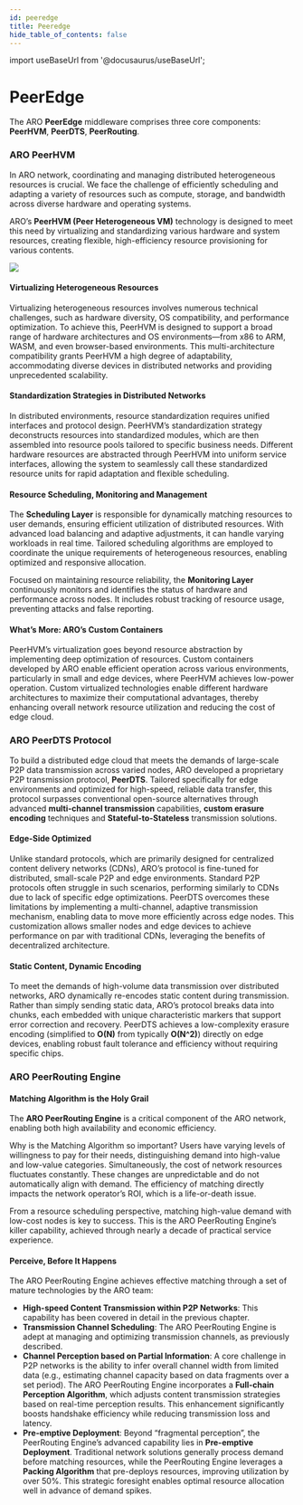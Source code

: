 ```yaml
---
id: peeredge
title: Peeredge
hide_table_of_contents: false
---
```


import useBaseUrl from '@docusaurus/useBaseUrl';

# PeerEdge

The ARO **PeerEdge** middleware comprises three core components: **PeerHVM**, **PeerDTS**, **PeerRouting**.

### ARO PeerHVM

In ARO network, coordinating and managing distributed heterogeneous resources is crucial. We face the challenge of efficiently scheduling and adapting a variety of resources such as compute, storage, and bandwidth across diverse hardware and operating systems.&#x20;

ARO’s **PeerHVM (Peer Heterogeneous VM)** technology is designed to meet this need by virtualizing and standardizing various hardware and system resources, creating flexible, high-efficiency resource provisioning for various contents.

<div style={{textAlign: 'center'}}>
  <img src={useBaseUrl('/img/technology/hvm.png')} style={{maxWidth: '800'}} />
</div>

#### **Virtualizing Heterogeneous Resources**

Virtualizing heterogeneous resources involves numerous technical challenges, such as hardware diversity, OS compatibility, and performance optimization. To achieve this, PeerHVM is designed to support a broad range of hardware architectures and OS environments—from x86 to ARM, WASM, and even browser-based environments. This multi-architecture compatibility grants PeerHVM a high degree of adaptability, accommodating diverse devices in distributed networks and providing unprecedented scalability.

#### **Standardization Strategies in Distributed Networks**

In distributed environments, resource standardization requires unified interfaces and protocol design. PeerHVM’s standardization strategy deconstructs resources into standardized modules, which are then assembled into resource pools tailored to specific business needs. Different hardware resources are abstracted through PeerHVM into uniform service interfaces, allowing the system to seamlessly call these standardized resource units for rapid adaptation and flexible scheduling.

#### **Resource Scheduling, Monitoring and Management**

The **Scheduling Layer** is responsible for dynamically matching resources to user demands, ensuring efficient utilization of distributed resources. With advanced load balancing and adaptive adjustments, it can handle varying workloads in real time. Tailored scheduling algorithms are employed to coordinate the unique requirements of heterogeneous resources, enabling optimized and responsive allocation.

Focused on maintaining resource reliability, the **Monitoring Layer** continuously monitors and identifies the status of hardware and performance across nodes. It includes robust tracking of resource usage, preventing attacks and false reporting.

#### **What’s More: ARO’s Custom Containers**

PeerHVM’s virtualization goes beyond resource abstraction by implementing deep optimization of resources. Custom containers developed by ARO enable efficient operation across various environments, particularly in small and edge devices, where PeerHVM achieves low-power operation. Custom virtualized technologies enable different hardware architectures to maximize their computational advantages, thereby enhancing overall network resource utilization and reducing the cost of edge cloud.

### ARO PeerDTS Protocol

To build a distributed edge cloud that meets the demands of large-scale P2P data transmission across varied nodes, ARO developed a proprietary P2P transmission protocol, **PeerDTS**. Tailored specifically for edge environments and optimized for high-speed, reliable data transfer, this protocol surpasses conventional open-source alternatives through advanced **multi-channel transmission** capabilities, **custom erasure encoding** techniques and **Stateful-to-Stateless** transmission solutions.

#### Edge-Side Optimized

Unlike standard protocols, which are primarily designed for centralized content delivery networks (CDNs), ARO’s protocol is fine-tuned for distributed, small-scale P2P and edge environments. Standard P2P protocols often struggle in such scenarios, performing similarly to CDNs due to lack of specific edge optimizations. PeerDTS overcomes these limitations by implementing a multi-channel, adaptive transmission mechanism, enabling data to move more efficiently across edge nodes. This customization allows smaller nodes and edge devices to achieve performance on par with traditional CDNs, leveraging the benefits of decentralized architecture.

#### Static Content, Dynamic Encoding

To meet the demands of high-volume data transmission over distributed networks, ARO dynamically re-encodes static content during transmission. Rather than simply sending static data, ARO’s protocol breaks data into chunks, each embedded with unique characteristic markers that support error correction and recovery. PeerDTS achieves a low-complexity erasure encoding (simplified to **O(N)** from typically **O(N^2)**) directly on edge devices, enabling robust fault tolerance and efficiency without requiring specific chips.

### ARO PeerRouting Engine

#### Matching Algorithm is the Holy Grail

The **ARO PeerRouting Engine** is a critical component of the ARO network, enabling both high availability and economic efficiency.

Why is the Matching Algorithm so important? Users have varying levels of willingness to pay for their needs, distinguishing demand into high-value and low-value categories. Simultaneously, the cost of network resources fluctuates constantly. These changes are unpredictable and do not automatically align with demand. The efficiency of matching directly impacts the network operator’s ROI, which is a life-or-death issue.

From a resource scheduling perspective, matching high-value demand with low-cost nodes is key to success. This is the ARO PeerRouting Engine’s killer capability, achieved through nearly a decade of practical service experience.

#### Perceive, Before It Happens

The ARO PeerRouting Engine achieves effective matching through a set of mature technologies by the ARO team:

* **High-speed Content Transmission within P2P Networks**: This capability has been covered in detail in the previous chapter.
* **Transmission Channel Scheduling**: The ARO PeerRouting Engine is adept at managing and optimizing transmission channels, as previously described.
* **Channel Perception based on Partial Information**: A core challenge in P2P networks is the ability to infer overall channel width from limited data (e.g., estimating channel capacity based on data fragments over a set period). The ARO PeerRouting Engine incorporates a **Full-chain Perception Algorithm**, which adjusts content transmission strategies based on real-time perception results. This enhancement significantly boosts handshake efficiency while reducing transmission loss and latency.
* **Pre-emptive Deployment**: Beyond “fragmental perception”, the PeerRouting Engine’s advanced capability lies in **Pre-emptive Deployment**. Traditional network solutions generally process demand before matching resources, while the PeerRouting Engine leverages a **Packing Algorithm** that pre-deploys resources, improving utilization by over 50%. This strategic foresight enables optimal resource allocation well in advance of demand spikes.